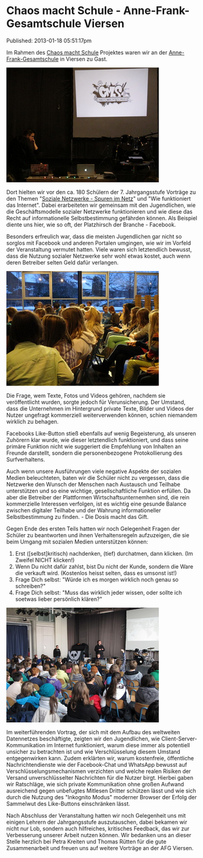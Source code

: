 Chaos macht Schule - Anne-Frank-Gesamtschule Viersen
========================================
Published: 2013-01-18 05:51:17pm

Im Rahmen des [Chaos macht Schule](http://ccc.de/schule/) Projektes waren wir an der [Anne-Frank-Gesamtschule](http://www.afg-vie.de) in Viersen zu Gast.

<a class="news-picture" href="/media/2013-01-18/kickoff.jpg"><img src="/media/2013-01-18/kickoff_small.jpg" /></a>

Dort hielten wir vor den ca. 180 Schülern der 7. Jahrgangsstufe Vorträge zu den Themen "[Soziale Netzwerke - Spuren im Netz](http://www.afg-vie.de/index.php?option=com_content&view=article&id=285:chaos-macht-schule&catid=43:projekte&Itemid=72)" und "Wie funktioniert das Internet". Dabei erarbeiteten wir gemeinsam mit den Jugendlichen, wie die Geschäftsmodelle sozialer Netzwerke funktionieren und wie diese das Recht auf informationelle Selbstbestimmung gefährden können. Als Beispiel diente uns hier, wie so oft, der Platzhirsch der Branche - Facebook.

Besonders erfreulich war, dass die meisten Jugendlichen gar nicht so sorglos mit Facebook und anderen Portalen umgingen, wie wir im Vorfeld der Veranstaltung vermutet hatten. Viele waren sich letztendlich bewusst, dass die Nutzung sozialer Netzwerke sehr wohl etwas kostet, auch wenn deren Betreiber selten Geld dafür verlangen.

<a class="news-picture" href="/media/2013-01-18/schueler.jpg"><img src="/media/2013-01-18/schueler_small.jpg" /></a>


Die Frage, wem Texte, Fotos und Videos gehören, nachdem sie veröffentlicht wurden, sorgte jedoch für Verunsicherung. Der Umstand, dass die Unternehmen im Hintergrund private Texte, Bilder und Videos der Nutzer ungefragt kommerziell weiterverwenden können, schien niemandem wirklich zu behagen.

Facebooks Like-Button stieß ebenfalls auf wenig Begeisterung, als unseren Zuhörern klar wurde, wie dieser letztendlich funktioniert, und dass seine primäre Funktion nicht wie suggeriert die Empfehlung von Inhalten an Freunde darstellt, sondern die personenbezogene Protokollierung des Surfverhaltens.

Auch wenn unsere Ausführungen viele negative Aspekte der sozialen Medien beleuchteten, baten wir die Schüler nicht zu vergessen, dass die Netzwerke den Wunsch der Menschen nach Austausch und Teilhabe unterstützen und so eine wichtige, gesellschaftliche Funktion erfüllen.
Da aber die Betreiber der Plattformen Wirtschaftsunternemhen sind, die rein kommerzielle Interessen verfolgen, ist es wichtig eine gesunde Balance zwischen digitaler Teilhabe und der Wahrung informationeller Selbstbestimmung zu finden. - Die Dosis macht das Gift.

Gegen Ende des ersten Teils hatten wir noch Gelegenheit Fragen der Schüler zu beantworten und ihnen Verhaltensregeln aufzuzeigen, die sie beim Umgang mit sozialen Medien unterstützen können:

1. Erst ([selbst]kritisch) nachdenken, (tief) durchatmen, dann klicken. (Im Zweifel NICHT klicken!)
2. Wenn Du nicht dafür zahlst, bist Du nicht der Kunde, sondern die Ware die verkauft wird. (Kostenlos heisst selten, dass es umsonst ist!)
3. Frage Dich selbst: "Würde ich es morgen wirklich noch genau so schreiben?"
4. Frage Dich selbst: "Muss das wirklich jeder wissen, oder sollte ich soetwas lieber persönlich klären?"

<a class="news-picture" href="/media/2013-01-18/meldung.jpg"><img src="/media/2013-01-18/meldung_small.jpg" /></a>

Im weiterführenden Vortrag, der sich mit dem Aufbau des weltweiten Datennetzes beschäftigte, zeigten wir den Jugendlichen, wie Client-Server-Kommunikation im Internet funktioniert, warum diese immer als potentiell unsicher zu betrachten ist und wie Verschlüsselung diesem Umstand entgegenwirken kann.
Zudem erklärten wir, warum kostenfreie, öffentliche Nachrichtendienste wie der Facebook-Chat und WhatsApp bewusst auf Verschlüsselungsmechanismen verzichten und welche realen Risiken der Versand unverschlüsselter Nachrichten für die Nutzer birgt.
Hierbei gaben wir Ratschläge, wie sich private Kommunikation ohne großen Aufwand ausreichend gegen unbefugtes Mitlesen Dritter schützen lässt und wie sich durch die Nutzung des "Inkognito Modus" moderner Browser der Erfolg der Sammelwut des Like-Buttons einschränken lässt.

Nach Abschluss der Veranstaltung hatten wir noch Gelegenheit uns mit einigen Lehrern der Jahrgangsstufe auszutauschen, dabei bekamen wir nicht nur Lob, sondern auch hilfreiches, kritisches Feedback, das wir zur Verbesserung unserer Arbeit nutzen können.
Wir bedanken uns an dieser Stelle herzlich bei Petra Kreiten und Thomas Rütten für die gute Zusammenarbeit und freuen uns auf weitere Vorträge an der AFG Viersen.